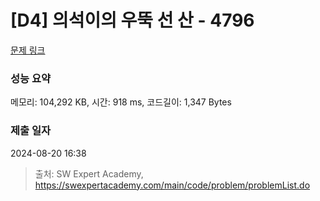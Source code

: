 # [D4] 의석이의 우뚝 선 산 - 4796 

[문제 링크](https://swexpertacademy.com/main/code/problem/problemDetail.do?contestProbId=AWS2h6AKBCoDFAVT) 

### 성능 요약

메모리: 104,292 KB, 시간: 918 ms, 코드길이: 1,347 Bytes

### 제출 일자

2024-08-20 16:38



> 출처: SW Expert Academy, https://swexpertacademy.com/main/code/problem/problemList.do